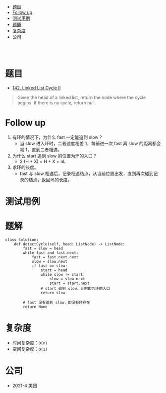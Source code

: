 - [题目](#题目)
- [Follow up](#follow-up)
- [测试用例](#测试用例)
- [题解](#题解)
- [复杂度](#复杂度)
- [公司](#公司)

</br></br>

# 题目
- [142. Linked List Cycle II](https://leetcode.com/problems/linked-list-cycle-ii/)
> Given the head of a linked list, return the node where the cycle begins. If there is no cycle, return null.

# Follow up
1. 有环的情况下，为什么 fast 一定能追到 slow？
    - 当 slow 进入环时，二者速度相差 1，每前进一次 fast 离 slow 的距离都会减 1，直到二者相遇。
2. 为什么 start 追到 slow 的位置为环的入口？
    - 2 (H + X) = H + X + nL
3. 求环的长度。
    - fast 与 slow 相遇后，记录相遇结点，从当前位置出发，直到再次碰到记录的结点，返回环的长度。

# 测试用例

# 题解
```
class Solution:
    def detectCycle(self, head: ListNode) -> ListNode:
        fast = slow = head
        while fast and fast.next:
            fast = fast.next.next
            slow = slow.next
            if fast == slow:
                start = head
                while slow != start:
                    slow = slow.next
                    start = start.next
                # start 追到 slow，此时即为环的入口
                return slow
        
        # fast 没有追到 slow，即没有环存在
        return None
```

# 复杂度
- 时间复杂度：`O(n)`
- 空间复杂度：`O(1)`

# 公司
- 2021-4 美团
